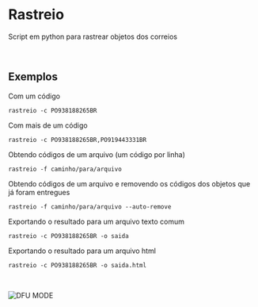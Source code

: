 # Rastreio

Script em python para rastrear objetos dos correios

&nbsp;

## Exemplos

Com um código

`rastreio -c PO938188265BR`


Com mais de um código

`rastreio -c PO938188265BR,PO919443331BR`


Obtendo códigos de um arquivo (um código por linha)

`rastreio -f caminho/para/arquivo`


Obtendo códigos de um arquivo e removendo os códigos dos objetos que já foram entregues

`rastreio -f caminho/para/arquivo --auto-remove`


Exportando o resultado para um arquivo texto comum

`rastreio -c PO938188265BR -o saida`


Exportando o resultado para um arquivo html

`rastreio -c PO938188265BR -o saida.html`

&nbsp;

![DFU MODE](https://image.ibb.co/dQc03G/rastr.jpg)
